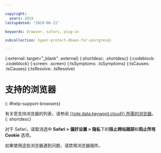 ```yaml
---

copyright:
  years: 2019
lastupdated: "2019-06-11"

keywords: browser, safari, plug-in

subcollection: hyper-protect-dbaas-for-postgresql

---
```

{:external: target="_blank" .external}
{:shortdesc: .shortdesc}
{:codeblock: .codeblock}
{:screen: .screen}
{:tsSymptoms: .tsSymptoms}
{:tsCauses: .tsCauses}
{:tsResolve: .tsResolve}


# 支持的浏览器
{: #help-support-browsers}

有关受支持浏览器的列表，请参阅 [{{site.data.keyword.cloud}} 所需的浏览器](/docs/overview?topic=overview-prereqs-platform#browsers-platform)。
{: shortdesc}

对于 Safari，请取消选中 **Safari > 偏好设置 > 隐私**下的**阻止跨站跟踪**和**阻止所有 Cookie** 选项。

如果使用这些浏览器遇到问题，请禁用浏览器插件。

